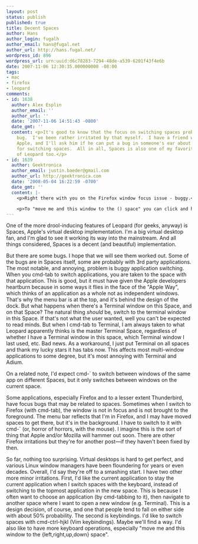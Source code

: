 ```yaml
---
layout: post
status: publish
published: true
title: Decent Spaces
author: Hans
author_login: fugalh
author_email: hans@fugal.net
author_url: http://hans.fugal.net/
wordpress_id: 896
wordpress_url: urn:uuid:d6c78283-7294-48de-a539-6201f43f4e6b
date: 2007-11-06 12:30:35.000000000 -08:00
tags:
- mac
- firefox
- leopard
comments:
- id: 1638
  author: Alex Esplin
  author_email: ''
  author_url: ''
  date: '2007-11-06 14:51:43 -0800'
  date_gmt: ''
  content: <p>It's good to know that the focus on switching spaces problem is a Firefox
    bug.  I've been rather irritated by that myself.  I have a friend who works at
    Apple, and I'll ask him if he can put a bug in someone's ear about that Vim keybindings
    for switching spaces.  All in all, Spaces is also one of my favorite features
    of Leopard too.</p>
- id: 1639
  author: Geektronica
  author_email: justin.baeder@gmail.com
  author_url: http://geektronica.com
  date: '2008-05-04 16:22:59 -0700'
  date_gmt: ''
  content: |-
    <p>Right there with you on the Firefox window focus issue - buggy.</p>

    <p>To "move me and this window to the () space" you can click and hold the title bar of the window, then hit ctrl+# (where # is the number of the space you want to move to).</p>
---
```

<p>One of the more drool-inducing features of Leopard (for geeks, anyway) is Spaces, Apple's virtual desktop implementation. I'm a big virtual desktop fan, and I'm glad to see it working its way into the mainstream. And all things considered, Spaces is a decent (and beautiful) implementation.</p>

<p>But there are some bugs. I hope that we will see them worked out. Some of the bugs are in Spaces itself, some are probably with 3rd party applications. The most notable, and annoying, problem is buggy application switching. When you cmd-tab to switch applications, you are taken to the space with that application. This is good, but it must have given the Apple developers heartburn because in some ways it flies in the face of the "Apple Way", which thinks of an application as a whole not as independent windows. That's why the menu bar is at the top, and it's behind the design of the dock. But what happens when there's a Terminal window on this Space, and on that Space? The natural thing <em>should</em> be, switch to the terminal window in this Space. If that's not what the user wanted, well you can't be expected to read minds. But when I cmd-tab to Terminal, I am always taken to what Leopard apparently thinks is the master Terminal Space, regardless of whether I have a Terminal window in this space, which Terminal window I last used, etc. Bad news. As a workaround, I just put Terminal on all spaces and thank my lucky stars it has tabs now. This affects most multi-window applications to some degree, but it's most annoying with Terminal and Adium.</p>

<p>On a related note, I'd expect cmd-` to switch between windows of the same app on different Spaces, but it only switches between windows on the current space.</p>

<p>Some applications, especially Firefox and to a lesser extent Thunderbird, have focus bugs that may be related to spaces. Sometimes when I switch to Firefox (with cmd-tab), the window is not in focus and is not brought to the foreground. The menu bar reflects that I'm in Firefox, and I may have moved spaces to get there, but it's in the background. I have to switch to it with cmd-` (or, horror of horrors, with the mouse). I imagine this is the sort of thing that Apple and/or Mozilla will hammer out soon. There are other Firefox irritations but they're for another post—if they haven't been fixed by then.</p>

<p>So far, nothing too surprising. Virtual desktops is hard to get perfect, and various Linux window managers have been floundering for years or even decades. Overall, I'd say they're off to a smashing start. I have two other more minor irritations. First, I'd like the current application to stay the current application when I switch spaces with the keyboard, instead of switching to the topmost application in the new space. This is because I often want to choose an application (by cmd-tabbing to it), then navigate to another space where I want to open a new window (e.g. Terminal). This is a design decision, of course, and one that people tend to fall on either side with about 50% probability. The second is keybindings. I'd like to switch spaces with cmd-ctrl-hjkl (Vim keybindings). Maybe we'll find a way. I'd also like to have more keyboard operations, especially "move me and this window to the {left,right,up,down} space".</p>
